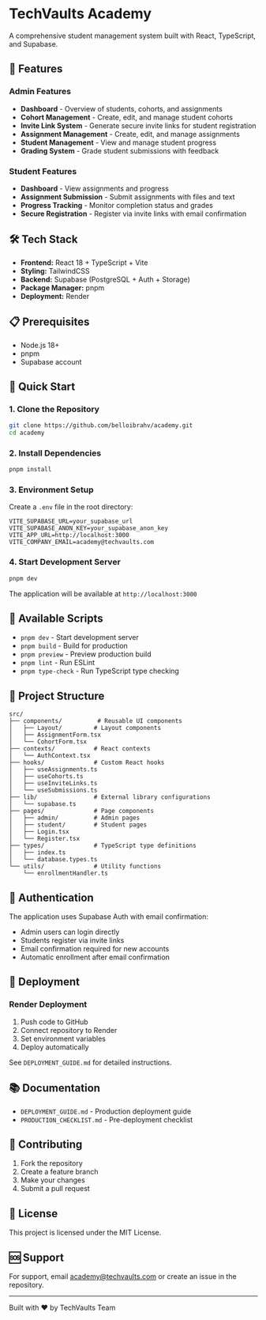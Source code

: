 # TechVaults Academy

A comprehensive student management system built with React, TypeScript, and Supabase.

## 🚀 Features

### Admin Features
- **Dashboard** - Overview of students, cohorts, and assignments
- **Cohort Management** - Create, edit, and manage student cohorts
- **Invite Link System** - Generate secure invite links for student registration
- **Assignment Management** - Create, edit, and manage assignments
- **Student Management** - View and manage student progress
- **Grading System** - Grade student submissions with feedback

### Student Features
- **Dashboard** - View assignments and progress
- **Assignment Submission** - Submit assignments with files and text
- **Progress Tracking** - Monitor completion status and grades
- **Secure Registration** - Register via invite links with email confirmation

## 🛠️ Tech Stack

- **Frontend:** React 18 + TypeScript + Vite
- **Styling:** TailwindCSS
- **Backend:** Supabase (PostgreSQL + Auth + Storage)
- **Package Manager:** pnpm
- **Deployment:** Render

## 📋 Prerequisites

- Node.js 18+ 
- pnpm
- Supabase account

## 🚀 Quick Start

### 1. Clone the Repository
```bash
git clone https://github.com/belloibrahv/academy.git
cd academy
```

### 2. Install Dependencies
```bash
pnpm install
```

### 3. Environment Setup
Create a `.env` file in the root directory:
```env
VITE_SUPABASE_URL=your_supabase_url
VITE_SUPABASE_ANON_KEY=your_supabase_anon_key
VITE_APP_URL=http://localhost:3000
VITE_COMPANY_EMAIL=academy@techvaults.com
```

### 4. Start Development Server
```bash
pnpm dev
```

The application will be available at `http://localhost:3000`

## 🔧 Available Scripts

- `pnpm dev` - Start development server
- `pnpm build` - Build for production
- `pnpm preview` - Preview production build
- `pnpm lint` - Run ESLint
- `pnpm type-check` - Run TypeScript type checking

## 📁 Project Structure

```
src/
├── components/          # Reusable UI components
│   ├── Layout/         # Layout components
│   ├── AssignmentForm.tsx
│   └── CohortForm.tsx
├── contexts/           # React contexts
│   └── AuthContext.tsx
├── hooks/              # Custom React hooks
│   ├── useAssignments.ts
│   ├── useCohorts.ts
│   ├── useInviteLinks.ts
│   └── useSubmissions.ts
├── lib/                # External library configurations
│   └── supabase.ts
├── pages/              # Page components
│   ├── admin/          # Admin pages
│   ├── student/        # Student pages
│   ├── Login.tsx
│   └── Register.tsx
├── types/              # TypeScript type definitions
│   ├── index.ts
│   └── database.types.ts
└── utils/              # Utility functions
    └── enrollmentHandler.ts
```

## 🔐 Authentication

The application uses Supabase Auth with email confirmation:
- Admin users can login directly
- Students register via invite links
- Email confirmation required for new accounts
- Automatic enrollment after email confirmation

## 🚀 Deployment

### Render Deployment
1. Push code to GitHub
2. Connect repository to Render
3. Set environment variables
4. Deploy automatically

See `DEPLOYMENT_GUIDE.md` for detailed instructions.

## 📚 Documentation

- `DEPLOYMENT_GUIDE.md` - Production deployment guide
- `PRODUCTION_CHECKLIST.md` - Pre-deployment checklist

## 🤝 Contributing

1. Fork the repository
2. Create a feature branch
3. Make your changes
4. Submit a pull request

## 📄 License

This project is licensed under the MIT License.

## 🆘 Support

For support, email academy@techvaults.com or create an issue in the repository.

---

Built with ❤️ by TechVaults Team